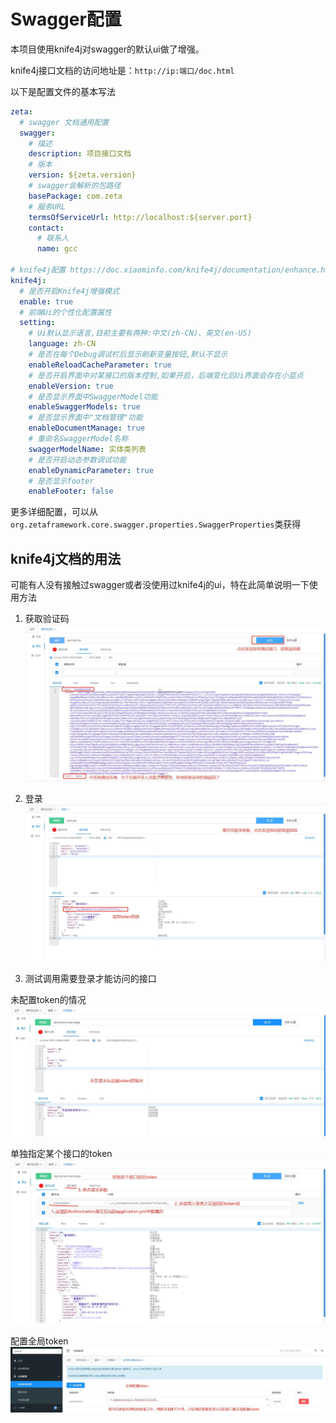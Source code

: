 # Swagger配置
本项目使用knife4j对swagger的默认ui做了增强。

knife4j接口文档的访问地址是：`http://ip:端口/doc.html`

以下是配置文件的基本写法
```yaml
zeta:
  # swagger 文档通用配置
  swagger:
    # 描述
    description: 项目接口文档
    # 版本
    version: ${zeta.version}
    # swagger会解析的包路径
    basePackage: com.zeta
    # 服务URL
    termsOfServiceUrl: http://localhost:${server.port}
    contact:
      # 联系人
      name: gcc

# knife4j配置 https://doc.xiaominfo.com/knife4j/documentation/enhance.html
knife4j:
  # 是否开启Knife4j增强模式
  enable: true
  # 前端Ui的个性化配置属性
  setting:
    # Ui默认显示语言,目前主要有两种:中文(zh-CN)、英文(en-US)
    language: zh-CN
    # 是否在每个Debug调试栏后显示刷新变量按钮,默认不显示
    enableReloadCacheParameter: true
    # 是否开启界面中对某接口的版本控制,如果开启，后端变化后Ui界面会存在小蓝点
    enableVersion: true
    # 是否显示界面中SwaggerModel功能
    enableSwaggerModels: true
    # 是否显示界面中"文档管理"功能
    enableDocumentManage: true
    # 重命名SwaggerModel名称
    swaggerModelName: 实体类列表
    # 是否开启动态参数调试功能
    enableDynamicParameter: true
    # 是否显示footer
    enableFooter: false
```

更多详细配置，可以从`org.zetaframework.core.swagger.properties.SwaggerProperties`类获得

## knife4j文档的用法

可能有人没有接触过swagger或者没使用过knife4j的ui，特在此简单说明一下使用方法

1. 获取验证码
![获取验证码](./img/获取验证码.jpg)

2. 登录
![登录](./img/登录.jpg)

3. 测试调用需要登录才能访问的接口

未配置token的情况
![未在请求头配置token的情况](./img/未在请求头配置token的情况.jpg)

单独指定某个接口的token
![单独指定某个接口的token](./img/单独指定某个接口的token.jpg)

配置全局token
![全局配置token](./img/全局配置token.jpg)
